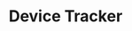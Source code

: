 ---
title: Device Tracker
img: /images/products/devicetracker.png
layout: list-mx.html
menu:
  title: Device Tracker
  items:
    - title: About
      url: /devicetracker/1-0/guide/about
    - title: Install & Setup
      url: /devicetracker/1-0/guide/setup
    - title: Admin View
      url: /devicetracker/1-0/guide/admin
    - title: Device Management
      url: /devicetracker/1-0/guide/mgmt
    - title: Configuration
      url: /devicetracker/1-0/guide/config
    - icon: fa fa-search
      url: /devicetracker/1-0/search
product: Device Tracker
productversion: '1.0'
---